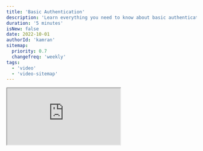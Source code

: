 ```yaml
---
title: 'Basic Authentication'
description: 'Learn everything you need to know about basic authentication'
duration: '5 minutes'
isNew: false
date: 2022-10-01
authorId: 'kamran'
sitemap:
  priority: 0.7
  changefreq: 'weekly'
tags:
  - 'video'
  - 'video-sitemap'
---
```


<iframe class="w-full aspect-video mb-5" src="https://www.youtube.com/embed/mwccHwUn7Gc" title="Basic Authentication | Authentication Series"></iframe>
